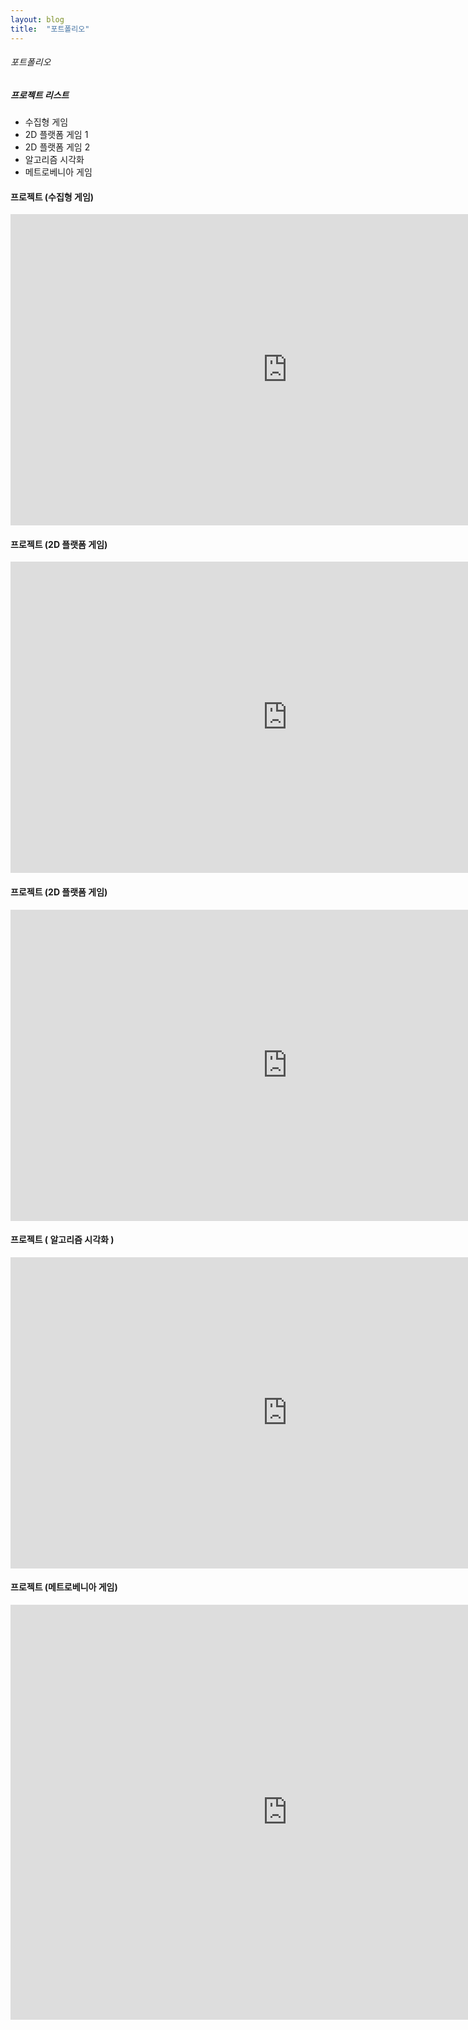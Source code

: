 ```yaml
---
layout: blog
title:  "포트폴리오"
---
```


###### 포트폴리오



##### 프로젝트 리스트

- 수집형 게임
- 2D 플랫폼 게임 1
- 2D 플랫폼 게임 2
- 알고리즘 시각화
- 메트로베니아 게임



#### 프로젝트  (수집형 게임)

<iframe width="886" height="498" src="https://www.youtube.com/embed/X8XChheyusg" title="YouTube video player" frameborder="0" allow="accelerometer; autoplay; clipboard-write; encrypted-media; gyroscope; picture-in-picture" allowfullscreen></iframe>



#### 프로젝트 (2D 플랫폼 게임)

<iframe width="886" height="498" src="https://www.youtube.com/embed/5ct_ziv_eXo" title="YouTube video player" frameborder="0" allow="accelerometer; autoplay; clipboard-write; encrypted-media; gyroscope; picture-in-picture" allowfullscreen></iframe>



#### 프로젝트 (2D 플랫폼 게임)

<iframe width="886" height="498" src="https://www.youtube.com/embed/bOyT0hxDqyQ" title="YouTube video player" frameborder="0" allow="accelerometer; autoplay; clipboard-write; encrypted-media; gyroscope; picture-in-picture" allowfullscreen></iframe>



#### 프로젝트 ( 알고리즘 시각화 )

<iframe width="886" height="498" src="https://www.youtube.com/embed/uE61SZYGBPc" title="YouTube video player" frameborder="0" allow="accelerometer; autoplay; clipboard-write; encrypted-media; gyroscope; picture-in-picture" allowfullscreen></iframe>



#### 프로젝트 (메트로베니아 게임)

<iframe width="886" height="664" src="https://www.youtube.com/embed/NpkTeRUl91g" title="YouTube video player" frameborder="0" allow="accelerometer; autoplay; clipboard-write; encrypted-media; gyroscope; picture-in-picture" allowfullscreen></iframe>
